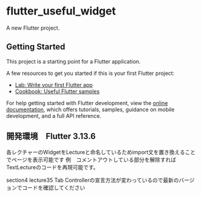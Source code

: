 # flutter_useful_widget

A new Flutter project.

## Getting Started

This project is a starting point for a Flutter application.

A few resources to get you started if this is your first Flutter project:

- [Lab: Write your first Flutter app](https://docs.flutter.dev/get-started/codelab)
- [Cookbook: Useful Flutter samples](https://docs.flutter.dev/cookbook)

For help getting started with Flutter development, view the
[online documentation](https://docs.flutter.dev/), which offers tutorials,
samples, guidance on mobile development, and a full API reference.

## 開発環境　Flutter 3.13.6

各レクチャーのWidgetをLectureと命名しているためimport文を置き換えることでページを表示可能です
例　コメントアウトしている部分を解除すればTextLectureのコードを再現可能です。

section4 lecture35
Tab Controllerの宣言方法が変わっているので最新のバージョンでコードを確認してください

